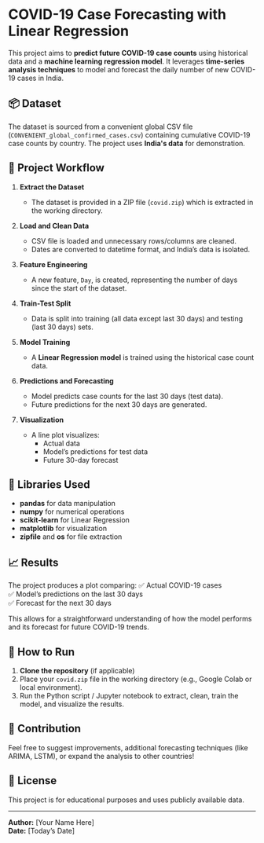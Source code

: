 # COVID-19 Case Forecasting with Linear Regression

This project aims to **predict future COVID-19 case counts** using historical data and a **machine learning regression model**. It leverages **time-series analysis techniques** to model and forecast the daily number of new COVID-19 cases in India.

## 📦 Dataset

The dataset is sourced from a convenient global CSV file (`CONVENIENT_global_confirmed_cases.csv`) containing cumulative COVID-19 case counts by country. The project uses **India's data** for demonstration.

## 🚀 Project Workflow

1. **Extract the Dataset**  
   - The dataset is provided in a ZIP file (`covid.zip`) which is extracted in the working directory.

2. **Load and Clean Data**  
   - CSV file is loaded and unnecessary rows/columns are cleaned.
   - Dates are converted to datetime format, and India’s data is isolated.

3. **Feature Engineering**  
   - A new feature, `Day`, is created, representing the number of days since the start of the dataset.

4. **Train-Test Split**  
   - Data is split into training (all data except last 30 days) and testing (last 30 days) sets.

5. **Model Training**  
   - A **Linear Regression model** is trained using the historical case count data.

6. **Predictions and Forecasting**  
   - Model predicts case counts for the last 30 days (test data).
   - Future predictions for the next 30 days are generated.

7. **Visualization**  
   - A line plot visualizes:
     - Actual data  
     - Model’s predictions for test data  
     - Future 30-day forecast  

## 🧰 Libraries Used
- **pandas** for data manipulation  
- **numpy** for numerical operations  
- **scikit-learn** for Linear Regression  
- **matplotlib** for visualization  
- **zipfile** and **os** for file extraction  

## 📈 Results

The project produces a plot comparing:
✅ Actual COVID-19 cases  
✅ Model’s predictions on the last 30 days  
✅ Forecast for the next 30 days  

This allows for a straightforward understanding of how the model performs and its forecast for future COVID-19 trends.

## 📁 How to Run

1. **Clone the repository** (if applicable)  
2. Place your `covid.zip` file in the working directory (e.g., Google Colab or local environment).  
3. Run the Python script / Jupyter notebook to extract, clean, train the model, and visualize the results.

## 🤝 Contribution

Feel free to suggest improvements, additional forecasting techniques (like ARIMA, LSTM), or expand the analysis to other countries!

## 📄 License

This project is for educational purposes and uses publicly available data.

---

**Author:** [Your Name Here]  
**Date:** [Today’s Date]
